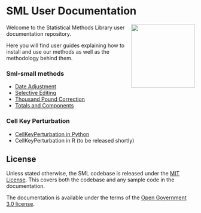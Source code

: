 # SML User Documentation

<img align="right" width="170" height="170" src="https://github.com/user-attachments/assets/5967968f-bc6e-4b47-9c87-72dd54c1defc">

Welcome to the Statistical Methods Library user documentation repository.

Here you will find user guides explaining how to install and use our methods as well as the methodology behind them.

### Sml-small methods
- [Date Adjustment](UserGuides/DateAdjustment/DateAdjustment.md)
- [Selective Editing](UserGuides/SelectiveEditing/SelectiveEditing.md)
- [Thousand Pound Correction](UserGuides/ThousandPoundCorrection/ThousandPoundCorrection.md)
- [Totals and Components](UserGuides/TotalsAndComponents/TotalsAndComponents.md)

### Cell Key Perturbation
- [CellKeyPerturbation in Python](UserGuides/CellKeyPerturbation/CellKeyPerturbation_Py.md)
- CellKeyPerturbation in R (to be released shortly)


## License
Unless stated otherwise, the SML codebase is released under the [MIT License](https://github.com/ONSdigital/sml-user-docs/blob/main/LICENSE). This covers both the codebase and any sample code in the documentation.

The documentation is available under the terms of the [Open Government 3.0 license](https://github.com/ONSdigital/sml-user-docs/blob/main/Open%20Government%20License%20v3.0).
